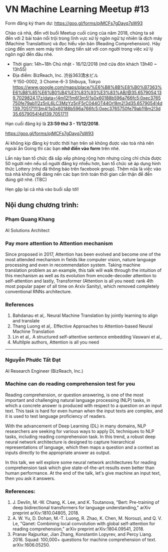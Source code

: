 # VN Machine Learning Meetup #13
Form đăng ký tham dự: https://goo.gl/forms/pjMCFs7gDayq7sW93

Chào cả nhà, đến với buổi Meetup cuối cùng của năm 2018, chúng ta sẽ đến với 2 bài toán nổi trội trong lĩnh vực xử lý ngôn ngữ tự nhiên là dịch máy (Machine Translattion) và đọc hiểu văn bản (Reading Comprehension). Hãy cùng đến xem xem máy tính đang tiến sát với con người trong việc xử lý ngôn ngữ đến đâu nhé.

* Thời gian: 14h~18h Chủ nhật - 16/12/2018 (mở cửa đón khách 13h40 ~ 13h55)
* Địa điểm: BizReach, Inc. 渋谷363清水ビル<br>
〒150-0002, 3 Chome-6-3 Shibuya, Tokyo
https://www.google.com/maps/place/%E6%B8%8B%E8%B0%B7363%E6%B8%85%E6%B0%B4%E3%83%93%E3%83%AB/@35.6579054,139.7029824,17z/data=!4m12!1m6!3m5!1s0x60188b596a766fc5:0xec3765750fe79ab1!2z5riL6LC3MzYz5riF5rC044OT44Or!8m2!3d35.6579054!4d139.7051711!3m4!1s0x60188b596a766fc5:0xec3765750fe79ab1!8m2!3d35.6579054!4d139.7051711

Hạn cuối đăng ký là **23:59 thứ 3 - 11/12/2018**.

https://goo.gl/forms/pjMCFs7gDayq7sW93

Ai không kịp đăng ký trước thời hạn trên sẽ không được vào toà nhà nên ngoài ấn Going thì các bạn **nhớ điền vào form** trên nhé.

Lần này ban tổ chức đã sắp xếp phòng rộng hơn nhưng cũng chỉ chứa được 50 người nên nếu số người đăng ký nhiều hơn, ban tổ chức sẽ áp dụng hình thức Lottery (như đã thông báo trên facebook group). Thêm nữa là việc vào toà nhà không dễ dàng nên các bạn tính toán thời gian cẩn thận để đến đúng giờ nhé. (TBC)

Hẹn gặp lại cả nhà vào buổi sắp tới!

Nội dung chương trình:
---
### Phạm Quang Khang
AI Solutions Architect

### Pay more attention to Attention mechanism
Since proposed in 2017, Attention has been evolved and become one of the most attended mechanism in fields like computer vision, nature language processing and even in recommendation system. Taking machine translation problem as an example, this talk will walk through the intuition of this mechanism as well as its evolution from encode-decoder attention to self-attention and lastly, Transformer (Attention is all you need: rank 4th most popular paper of all time on Arxiv Sanity), which removed completely conventional RNNs architecture.

### References
1. Bahdanau et al,. Neural Machine Translation by jointly learning to align and translate
2. Thang Luong et al,. Effective Approaches to Attention-based Neural Machine Translation
3. Lin et al,. A structured self-attentive sentence embedding Vaswani et al,.
4. Multilple authors, Attention is all you need
---

### Nguyễn Phước Tất Đạt
AI Research Engineer (BizReach, Inc.)

### Machine can do reading comprehension test for you
Reading comprehension, or question answering, is one of the most important and challenging natural language processing (NLP) tasks, in which a concrete answer is produced with respect to a question on an input text. This task is hard for even human when the input texts are complex, and it is used to test language proficiency of readers.

With the advancement of Deep Learning (DL) in many domains, NLP researchers are seeking for various ways to apply DL techniques to NLP tasks, including reading comprehension task. In this trend, a robust deep neural network architecture is designed to capture hierarchical representations of language, which then maps a question and a context as inputs directly to the appropriate answer as output.

In this talk, we will explore some neural network architectures for reading comprehension task which give state-of-the-art results even better than human performance. At the end of the talk, let's give machine an input text, then you ask it answers.

### References:
1. J. Devlin, M.-W. Chang, K. Lee, and K. Toutanova, "Bert: Pre-training of deep bidirectional transformers for language understanding," arXiv preprint arXiv:1810.04805, 2018.
2. A. W. Yu, D. Dohan, M.-T. Luong, R. Zhao, K. Chen, M. Norouzi, and Q. V. Le, "Qanet: Combining local convolution with global self-attention for reading comprehension," arXiv preprint arXiv:1804.09541, 2018.
3. Pranav Rajpurkar, Jian Zhang, Konstantin Lopyrev, and Percy Liang. 2016. Squad: 100,000+ questions for machine comprehension of text. arXiv:1606.05250.
